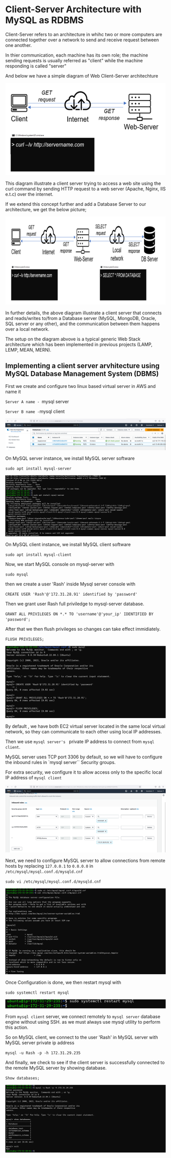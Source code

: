 # Client-Server Architecture with MySQL as RDBMS

Client-Server refers to an architecture in whihc two or more computers are connected together over a network to send and receive request between one another. 

In thier communication, each machine has its own role; the machine sending requests is usually referred as "client" while the machine responding is called "server"

And below we have a simple diagram of Web Client-Server architechture

![client-server-arch](images/client-server-arch.png)

This diagram illustrate a client server trying to access a web site using the curl command by sending HTTP request to a web server (Apache, Nginx, IIS e.t.c) over the internet. 

If we extend this concept further and add a Database Server to our architecture, we get the below picture; 

![client-server-db-arch](images/client-server-db-arch.png)

In further details, the above diagram illustrate a client server that connects and reads/writes to/from a Database server (MySQL, MongoDB, Oracle, SQL server or any other), and the communication between them happens over a local network.

The setup on the diagram abvove is a typical generic Web Stack architecture which has been implemented in previous projects (LAMP, LEMP, MEAN, MERN).



## Implementing a client server arvhitecture using MySQL Database Management System (DBMS)

First we create and configure two linux based virtual server in AWS and name it 

`Server A name - `mysql server`
`

`
Server B name - `mysql client`
`

![client-server-ec2](images/client-server-ec2.png)

On MySQL server instance, we install MySQL server software

`sudo apt install mysql-server`

![install-mysql-server](images/install-mysql-server.png)

On MySQL client instance, we install MySQL client software

`sudo apt install mysql-client`

Now, we start MySQL console on mysql-server with 

`sudo mysql
`

then we create a user 'Rash' inside Mysql server console with 

`CREATE USER 'Rash'@'172.31.28.91' identified by 'password'
`

Then we grant user Rash full priviledge to mysql-server database. 

`GRANT ALL PRIVILEGES ON *.* TO 'username'@'your_ip' IDENTIFIED BY 'password';
`

After that we then flush privileges so changes can take effect immidiately. 

`FLUSH PRIVILEGES;
`

![sudo-mysql](images/sudo-mysql.png)

By default , we have both EC2 virtual server located in the same local virtual network, so they can communicate to each other using local IP addresses. 

Then we use `mysql server's ` private IP address to connect from `mysql client`.

MySQL server uses TCP port 3306 by default, so we will have to configure the inbound rules in `mysql server`` Security groups. 

For extra security, we configure it to allow access only to the specific local IP address of `mysql client`

![inboundrules](images/inboundrules.png)

Next, we need to configure MySQL server to allow connections from remote hosts by replacing `127.0.0.1` to `0.0.0.0` in `/etc/mysql/mysql.conf.d/mysqld.cnf`

`sudo vi /etc/mysql/mysql.conf.d/mysqld.cnf 
`

![vi-mysqld-cnf](images/vi-mysqld-cnf.png)

Once Configuration is done, we then restart mysql with 

`sudo systemctl restart mysql`

![restart-mysql](images/restart-mysql.png)

From `mysql client` server, we connect remotely to `mysql server` database engine without using SSH. as we must always use mysql utility to perform this action. 

So on MySQL client, we connect to the user 'Rash' in MySQL server with MySQL server private ip address

`mysql -u Rash -p -h 172.31.29.235
`

And finally, we check to see if the client server is successfully connected to the remote MySQL server by showing database.

`Show databases;
`

![mysql-u-Rash](images/mysql-u-Rash.png)


